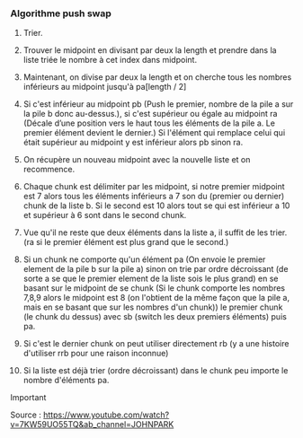 ### Algorithme push swap



1. Trier.
2. Trouver le midpoint en divisant par deux la length et prendre dans la liste triée le nombre à cet index dans midpoint.
   
3. Maintenant, on divise par deux la length et on cherche tous les nombres inférieurs au midpoint jusqu'à pa[length / 2]
   
4. Si c'est inférieur au midpoint pb (Push le premier, nombre de la pile a sur la pile b donc au-dessus.), si c'est supérieur ou égale au midpoint ra (Décale d’une position vers le haut tous les éléments de la pile a. Le premier élément devient le dernier.)
Si l'élément qui remplace celui qui était supérieur au midpoint y est inférieur alors pb sinon ra.

5. On récupère un nouveau midpoint avec la nouvelle liste et on recommence.

6. Chaque chunk est délimiter par les midpoint, si notre premier midpoint est 7 alors tous les éléments inférieurs a 7 son du (premier ou dernier) chunk de la liste b. Si le second est 10 alors tout se qui est inférieur a 10 et supérieur à 6 sont dans le second chunk.

7. Vue qu'il ne reste que deux éléments dans la liste a, il suffit de les trier.
(ra si le premier élément est plus grand que le second.)

8. Si un chunk ne comporte qu'un élément pa (On envoie le premier element de la pile b sur la pile a) sinon on trie par ordre décroissant (de sorte a se que le premier element de la liste sois le plus grand) en se basant sur le midpoint de se chunk (Si le chunk comporte les nombres 7,8,9 alors le midpoint est 8 (on l'obtient de la même façon que la pile a, mais en se basant que sur les nombres d'un chunk)) le premier chunk (le chunk du dessus) avec sb (switch les deux premiers éléments) puis pa.

9. Si c'est le dernier chunk on peut utiliser directement rb (y a une histoire d'utiliser rrb pour une raison inconnue)

10. Si la liste est déjà trier (ordre décroissant) dans le chunk peu importe le nombre d'éléments pa.

> [!IMPORTANT]
> Source : https://www.youtube.com/watch?v=7KW59UO55TQ&ab_channel=JOHNPARK

